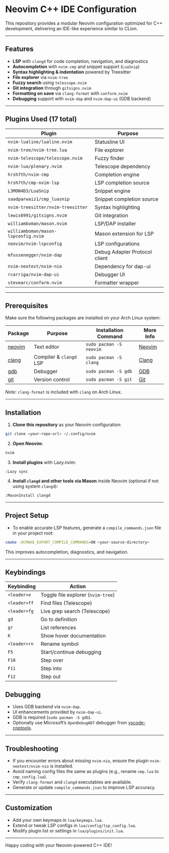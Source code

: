 # Neovim C++ IDE Configuration

This repository provides a modular Neovim configuration optimized for C++ development, delivering an IDE-like experience similar to CLion.

---

## Features

- **LSP** with `clangd` for code completion, navigation, and diagnostics  
- **Autocompletion** with `nvim-cmp` and snippet support (`LuaSnip`)  
- **Syntax highlighting & indentation** powered by Treesitter  
- **File explorer** via `nvim-tree`  
- **Fuzzy search** using `telescope.nvim`  
- **Git integration** through `gitsigns.nvim`  
- **Formatting on save** via `clang-format` with `conform.nvim`  
- **Debugging** support with `nvim-dap` and `nvim-dap-ui` (GDB backend)  

---

## Plugins Used (17 total)

| Plugin                              | Purpose                       |
|-------------------------------------|-------------------------------|
| `nvim-lualine/lualine.nvim`         | Statusline UI                 |
| `nvim-tree/nvim-tree.lua`           | File explorer                 |
| `nvim-telescope/telescope.nvim`     | Fuzzy finder                  |
| `nvim-lua/plenary.nvim`             | Telescope dependency          |
| `hrsh7th/nvim-cmp`                  | Completion engine             |
| `hrsh7th/cmp-nvim-lsp`              | LSP completion source         |
| `L3MON4D3/LuaSnip`                  | Snippet engine                |
| `saadparwaiz1/cmp_luasnip`          | Snippet completion source     |
| `nvim-treesitter/nvim-treesitter`   | Syntax highlighting           |
| `lewis6991/gitsigns.nvim`           | Git integration               |
| `williamboman/mason.nvim`           | LSP/DAP installer             |
| `williamboman/mason-lspconfig.nvim` | Mason extension for LSP       |
| `neovim/nvim-lspconfig`             | LSP configurations            |
| `mfussenegger/nvim-dap`             | Debug Adapter Protocol client |
| `nvim-neotest/nvim-nio`             | Dependency for dap-ui         |
| `rcarriga/nvim-dap-ui`              | Debugger UI                   |
| `stevearc/conform.nvim`             | Formatter wrapper             |

---

## Prerequisites

Make sure the following packages are installed on your Arch Linux system:

| Package                                                                | Purpose                     | Installation Command     | More Info                                |
|------------------------------------------------------------------------|-----------------------------|--------------------------|------------------------------------------|
| [neovim](https://archlinux.org/packages/community/x86_64/neovim/)      | Text editor                 | `sudo pacman -S neovim`  | [Neovim](https://neovim.io/)             |
| [clang](https://archlinux.org/packages/extra/x86_64/clang/)            | Compiler & `clangd` LSP     | `sudo pacman -S clang`   | [Clang](https://clang.llvm.org/)         |
| [gdb](https://archlinux.org/packages/extra/x86_64/gdb/)                | Debugger                    | `sudo pacman -S gdb`     | [GDB](https://www.gnu.org/software/gdb/) |
| [git](https://archlinux.org/packages/core/x86_64/git/)                 | Version control             | `sudo pacman -S git`     | [Git](https://git-scm.com/)              |

*Note:* `clang-format` is included with `clang` on Arch Linux.

---

## Installation

1. **Clone this repository** as your Neovim configuration:

```bash
git clone <your-repo-url> ~/.config/nvim
```

2. **Open Neovim**:

```bash
nvim
```

3. **Install plugins** with Lazy.nvim:

```vim
:Lazy sync
```

4. **Install `clangd` and other tools via Mason** inside Neovim (optional if not using system `clangd`):

```vim
:MasonInstall clangd
```

---

## Project Setup

- To enable accurate LSP features, generate a `compile_commands.json` file in your project root:

```bash
cmake -DCMAKE_EXPORT_COMPILE_COMMANDS=ON <your-source-directory>
```

This improves autocompletion, diagnostics, and navigation.

---

## Keybindings

| Keybinding     | Action                              |
|----------------|-------------------------------------|
| `<leader>e`    | Toggle file explorer (`nvim-tree`)  |
| `<leader>ff`   | Find files (Telescope)              |
| `<leader>fg`   | Live grep search (Telescope)        |
| `gd`           | Go to definition                    |
| `gr`           | List references                     |
| `K`            | Show hover documentation            |
| `<leader>rn`   | Rename symbol                       |
| `F5`           | Start/continue debugging            |
| `F10`          | Step over                           |
| `F11`          | Step into                           |
| `F12`          | Step out                            |

## Debugging

- Uses GDB backend via `nvim-dap`.  
- UI enhancements provided by `nvim-dap-ui`.  
- GDB is required (`sudo pacman -S gdb`).  
- Optionally use Microsoft’s `OpenDebugAD7` debugger from [vscode-cpptools](https://github.com/microsoft/vscode-cpptools).

---

## Troubleshooting

- If you encounter errors about missing `nvim-nio`, ensure the plugin `nvim-neotest/nvim-nio` is installed.  
- Avoid naming config files the same as plugins (e.g., rename `cmp.lua` to `cmp_config.lua`).  
- Verify `clang-format` and `clangd` executables are available.  
- Generate or update `compile_commands.json` to improve LSP accuracy.

---

## Customization

- Add your own keymaps in `lua/keymaps.lua`.  
- Extend or tweak LSP configs in `lua/config/lsp_config.lua`.  
- Modify plugin list or settings in `lua/plugins/init.lua`.

---

Happy coding with your Neovim-powered C++ IDE!
